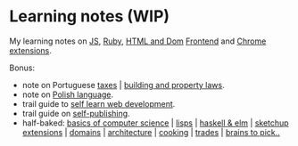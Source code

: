 # Learning notes (WIP)

My learning notes on [JS](on-native-methods-tricks-quirks.js), [Ruby](on-native-methods-tricks-quirks.rb), [HTML and Dom](on-js-dom-html-css.html) [Frontend](on-js-frontend-frameworks.js) and [Chrome extensions](on-extensions-chrome.js).

Bonus:

- note on Portuguese [taxes](on-portuguese-tax-system.md) | [building and property laws](on-portuguese-building-property-laws.md).
- note on [Polish language](on-polish-language.yaml).
- trail guide to [self learn web development](trail-guide-web-development.md).
- trail guide on [self-publishing](trail-guide-self-publishing.md).
- half-baked: [basics of computer science](on-computer-science-for-noobs.md) | [lisps](on-lisps.md) | [haskell & elm](on-haskell-elm.md) | [sketchup extensions](on-extensions-sketchup.md) | [domains](on-domains.md) | [architecture](on-architecture.md) | [cooking](on-cooking.md) | [trades](on-trades.md) | [brains to pick..](on-brains-to-pick.md)